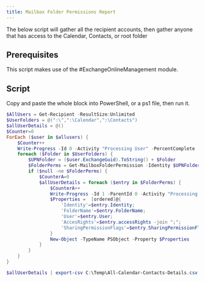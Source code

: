 ```yaml
---
title: Mailbox Folder Permissions Report
---
```


The below script will gather all the recipient accounts, then gather anyone that has access to the Calendar, Contacts, or root folder

## Prerequisites

This script makes use of the #ExchangeOnlineManagement module.

## Script

Copy and paste the whole block into PowerShell, or a ps1 file, then run it.

```PowerShell
$AllUsers = Get-Recipient -ResultSize:Unlimited
$UserFolders = @(":\",":\Calendar",":\Contacts")
$allUserDetails = @()
$Counter=0
ForEach ($user in $allusers) {
    $Counter++
    Write-Progress -Id 0 -Activity "Processing User" -PercentComplete (($Counter / $allusers.count) * 100)
    foreach ($Folder in $UserFolders) {
        $UPNFolder = ($user.ExchangeGuid).ToString() + $Folder
        $FolderPerms = Get-MailboxFolderPermission -Identity $UPNFolder
        if ($null -ne $FolderPerms) {
            $CounterA=0
            $allUserDetails = foreach ($entry in $FolderPerms) {
                $CounterA++
                Write-Progress -Id 1 -ParentId 0 -Activity "Processing Folder" -PercentComplete (($CounterA / $FolderPerms.count) * 100)
                $Properties =  [ordered]@{
                    'Identity'=$entry.Identity;
                    'FolderName'=$entry.FolderName;
                    'User'=$entry.User;
                    'AccesRights'=$entry.accessRights -join ";";
                    'SharingPermissionFlags'=$entry.SharingPermissionFlags
                }
                New-Object -TypeName PSObject -Property $Properties
            }
        }
    }
}

$allUserDetails | export-csv C:\Temp\All-Calendar-Contacts-Details.csv -NoTypeInformation
```
